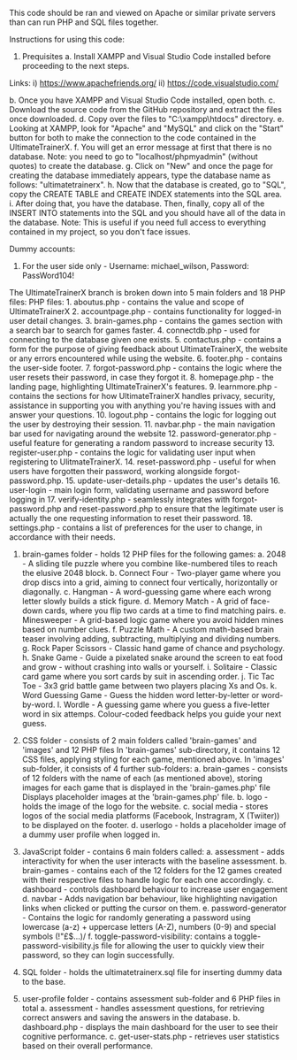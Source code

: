 This code should be ran and viewed on Apache or similar private servers than can run PHP and SQL files together.

Instructions for using this code:
1. Prequisites
a. Install XAMPP and Visual Studio Code installed before proceeding to the next steps.

Links:
i) https://www.apachefriends.org/
ii) https://code.visualstudio.com/

b. Once you have XAMPP and Visual Studio Code installed, open both.
c. Download the source code from the GitHub repository and extract the files once downloaded.
d. Copy over the files to "C:\xampp\htdocs" directory.
e. Looking at XAMPP, look for "Apache" and "MySQL" and click on the "Start" button for both to make the connection to the code contained in the UltimateTrainerX.
f. You will get an error message at first that there is no database. Note: you need to go to "localhost/phpmyadmin" (without quotes) to create the database.
g. Click on "New" and once the page for creating the database immediately appears, type the database name as follows: "ultimatetrainerx".
h. Now that the database is created, go to "SQL", copy the CREATE TABLE and CREATE INDEX statements into the SQL area.
i. After doing that, you have the database. Then, finally, copy all of the INSERT INTO statements into the SQL and you should have all of the data in the database.
Note: This is useful if you need full access to everything contained in my project, so you don't face issues.

Dummy accounts:
  1. For the user side only - Username: michael_wilson, Password: PassWord104!

The UltimateTrainerX branch is broken down into 5 main folders and 18 PHP files:
  PHP files:
    1. aboutus.php - contains the value and scope of UltimateTrainerX
    2. accountpage.php - contains functionality for logged-in user detail changes.
    3. brain-games.php - contains the games section with a search bar to search for games faster.
    4. connectdb.php - used for connecting to the database given one exists.
    5. contactus.php - contains a form for the purpose of giving feedback about UltimateTrainerX, the website or any errors encountered while using the website.
    6. footer.php - contains the user-side footer.
    7. forgot-password.php - contains the logic where the user resets their password, in case they forgot it.
    8. homepage.php - the landing page, highlighting UltimateTrainerX's features.
    9. learnmore.php - contains the sections for how UltimateTrainerX handles privacy, security, assistance in supporting you with anything you're having issues with and answer your questions.
    10. logout.php - contains the logic for logging out the user by destroying their session.
    11. navbar.php - the main navigation bar used for navigating around the website
    12. password-generator.php - useful feature for generating a random password to increase security
    13. register-user.php - contains the logic for validating user input when registering to UlitmateTrainerX.
    14. reset-password.php - useful for when users have forgotten their password, working alongside forgot-password.php.
    15. update-user-details.php - updates the user's details
    16. user-login - main login form, validating username and password before logging in
    17. verify-identity.php - seamlessly integrates with forgot-password.php and reset-password.php to ensure that the legitimate user is actually the one requesting information to reset their password.
    18. settings.php - contains a list of preferences for the user to change, in accordance with their needs.

1. brain-games folder - holds 12 PHP files for the following games:
  a. 2048 - A sliding tile puzzle where you combine like-numbered tiles to reach the elusive 2048 block.
  b. Connect Four - Two-player game where you drop discs into a grid, aiming to connect four vertically, horizontally or diagonally.
  c. Hangman - A word-guessing game where each wrong letter slowly builds a stick figure.
  d. Memory Match - A grid of face-down cards, where you flip two cards at a time to find matching pairs.
  e. Minesweeper - A grid-based logic game where you avoid hidden mines based on number clues.
  f. Puzzle Math - A custom math-based brain teaser involving adding, subtracting, multiplying and dividing numbers.
  g. Rock Paper Scissors - Classic hand game of chance and psychology.
  h. Snake Game - Guide a pixelated snake around the screen to eat food and grow - without crashing into walls or yourself.
  i. Solitaire - Classic card game where you sort cards by suit in ascending order.
  j. Tic Tac Toe - 3x3 grid battle game between two players placing Xs and Os.
  k. Word Guessing Game - Guess the hidden word letter-by-letter or word-by-word.
  l. Wordle - A guessing game where you guess a five-letter word in six attemps. Colour-coded feedback helps you guide your next guess.

2. CSS folder - consists of 2 main folders called 'brain-games' and 'images' and 12 PHP files
  In 'brain-games' sub-directory, it contains 12 CSS files, applying styling for each game, mentioned above.
  In 'images' sub-folder, it consists of 4 further sub-folders:
  a. brain-games - consists of 12 folders with the name of each (as mentioned above), storing images for each game that is displayed in the 'brain-games.php' file
  Displays placeholder images at the 'brain-games.php' file.
b. logo - holds the image of the logo for the website.
  c. social media - stores logos of the social media platforms (Facebook, Instragram, X (Twiiter)) to be displayed on the footer.
  d. userlogo - holds a placeholder image of a dummy user profile when logged in.

3. JavaScript folder - contains 6 main folders called:
  a. assessment - adds interactivity for when the user interacts with the baseline assessment.
  b. brain-games - contains each of the 12 folders for the 12 games created with their respective files to handle logic for each one accordingly.
  c. dashboard - controls dashboard behaviour to increase user engagement
  d. navbar - Adds navigation bar behaviour, like highlighting navigation links when clicked or putting the cursor on them.
  e. password-generator - Contains the logic for randomly generating a password using lowercase (a-z) + uppercase letters (A-Z), numbers (0-9) and special symbols (!"£$...)/ 
  f. toggle-password-visibility: contains a toggle-password-visibility.js file for allowing the user to quickly view their password, so they can login successfully.
5. SQL folder - holds the ultimatetrainerx.sql file for inserting dummy data to the base.

4. user-profile folder - contains assessment sub-folder and 6 PHP files in total
   a. assessment - handles assessment questions, for retrieving correct answers and saving the answers in the database.
   b. dashboard.php - displays the main dashboard for the user to see their cognitive performance.
   c. get-user-stats.php - retrieves user statistics based on their overall performance.
